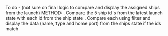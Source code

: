 To do -
(not sure on final logic to compare and display the assigned ships from the launch)
METHOD:
. Compare the 5 ship id's from the latest launch state with each id from the ship state
. Compare each using filter and display the data (name, type and home port) from the ships state if the ids match
